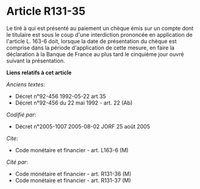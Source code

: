 # Article R131-35

Le tiré à qui est présenté au paiement un chèque émis sur un compte dont le titulaire est sous le coup d'une interdiction
prononcée en application de l'article L. 163-6 doit, lorsque la date de présentation du chèque est comprise dans la période
d'application de cette mesure, en faire la déclaration à la Banque de France au plus tard le cinquième jour ouvré suivant la
présentation.

**Liens relatifs à cet article**

_Anciens textes_:

  - Décret n°92-456 1992-05-22 art 35
  - Décret n°92-456 du 22 mai 1992 - art. 22 (Ab)

_Codifié par_:

  - Décret n°2005-1007 2005-08-02 JORF 25 août 2005

_Cite_:

  - Code monétaire et financier - art. L163-6 (M)

_Cité par_:

  - Code monétaire et financier - art. R131-36 (M)
  - Code monétaire et financier - art. R131-37 (M)
